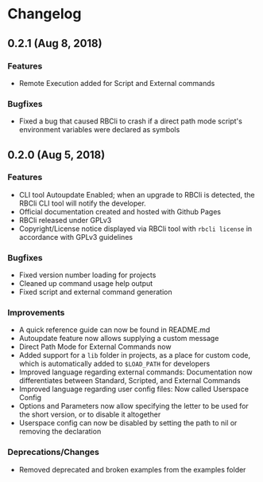 # Changelog

## 0.2.1 (Aug 8, 2018)

### Features

* Remote Execution added for Script and External commands

### Bugfixes

* Fixed a bug that caused RBCli to crash if a direct path mode script's environment variables were declared as symbols


## 0.2.0 (Aug 5, 2018)

### Features

* CLI tool Autoupdate Enabled; when an upgrade to RBCli is detected, the RBCli CLI tool will notify the developer.
* Official documentation created and hosted with Github Pages
* RBCli released under GPLv3
* Copyright/License notice displayed via RBCli tool with `rbcli license` in accordance with GPLv3 guidelines

### Bugfixes

* Fixed version number loading for projects
* Cleaned up command usage help output
* Fixed script and external command generation

### Improvements

* A quick reference guide can now be found in README.md
* Autoupdate feature now allows supplying a custom message
* Direct Path Mode for External Commands now
* Added support for a `lib` folder in projects, as a place for custom code, which is automatically added to `$LOAD_PATH` for developers
* Improved language regarding external commands: Documentation now differentiates between Standard, Scripted, and External Commands
* Improved language regarding user config files: Now called Userspace Config
* Options and Parameters now allow specifying the letter to be used for the short version, or to disable it altogether
* Userspace config can now be disabled by setting the path to nil or removing the declaration

### Deprecations/Changes

* Removed deprecated and broken examples from the examples folder
